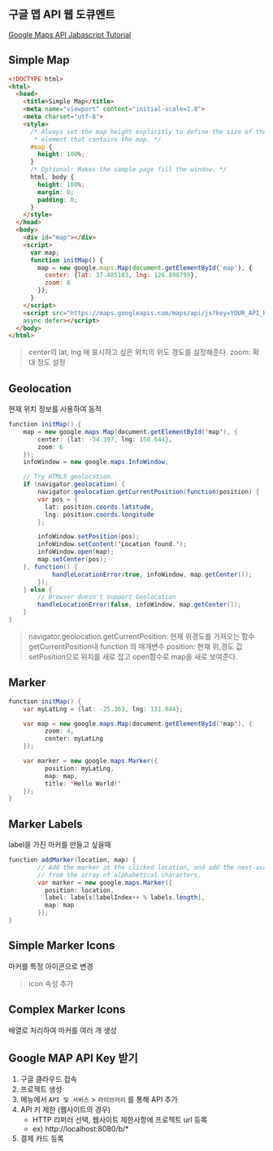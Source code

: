 ## 구글 맵 API 웹 도큐멘트

[Google Maps API Jabascript Tutorial](https://developers.google.com/maps/documentation/javascript/tutorial)


## Simple Map
```html
<!DOCTYPE html>
<html>
  <head>
    <title>Simple Map</title>
    <meta name="viewport" content="initial-scale=1.0">
    <meta charset="utf-8">
    <style>
      /* Always set the map height explicitly to define the size of the div
       * element that contains the map. */
      #map {
        height: 100%;
      }
      /* Optional: Makes the sample page fill the window. */
      html, body {
        height: 100%;
        margin: 0;
        padding: 0;
      }
    </style>
  </head>
  <body>
    <div id="map"></div>
    <script>
      var map;
      function initMap() {
        map = new google.maps.Map(document.getElementById('map'), {
          center: {lat: 37.485103, lng: 126.898799},
          zoom: 8
        });
      }
    </script>
    <script src="https://maps.googleapis.com/maps/api/js?key=YOUR_API_KEY&callback=initMap"
    async defer></script>
  </body>
</html>
```
>center의 lat, lng 에 표시하고 싶은 위치의 위도 경도를 설정해준다.
>zoom: 확대 정도 설정

## Geolocation
현재 위치 정보를 사용하여 동적

```java
function initMap() {
	map = new google.maps.Map(document.getElementById('map'), {
	    center: {lat: -34.397, lng: 150.644},
        zoom: 6
    });
    infoWindow = new google.maps.InfoWindow;

    // Try HTML5 geolocation.
    if (navigator.geolocation) {
	    navigator.geolocation.getCurrentPosition(function(position) {
        var pos = {
          lat: position.coords.latitude,
          lng: position.coords.longitude
        };

        infoWindow.setPosition(pos);
        infoWindow.setContent('Location found.');
        infoWindow.open(map);
        map.setCenter(pos);
	}, function() {
	        handleLocationError(true, infoWindow, map.getCenter());
	    });
    } else {
	    // Browser doesn't support Geolocation
        handleLocationError(false, infoWindow, map.getCenter());
    }
}
```
>navigator.geolocation.getCurrentPosition: 현재 위경도를 가져오는 함수
>getCurrentPosition내 function 의 매개변수 position: 현재 위,경도 값
>setPosition으로 위치를 새로 잡고 open함수로 map을 새로 보여준다.


## Marker

```java
function initMap() {
    var myLatLng = {lat: -25.363, lng: 131.044};

    var map = new google.maps.Map(document.getElementById('map'), {
          zoom: 4,
          center: myLatLng
    });

    var marker = new google.maps.Marker({
          position: myLatLng,
          map: map,
          title: 'Hello World!'
	});
}
 ```


## Marker Labels
label을 가진 마커를 만들고 싶을때
```java
function addMarker(location, map) {
        // Add the marker at the clicked location, and add the next-available label
        // from the array of alphabetical characters.
        var marker = new google.maps.Marker({
          position: location,
          label: labels[labelIndex++ % labels.length],
          map: map
        });
}
```
>

## Simple Marker Icons
마커를 특정 아이콘으로 변경

>icon 속성 추가

## Complex Marker Icons
배열로 처리하여 마커를 여러 개 생성



## Google MAP API Key 받기

1. 구글 클라우드 접속
2. 프로젝트 생성
3. 메뉴에서 `API 및 서비스` > `라이브러리` 를 통해 API 추가
4. API 키 제한 (웹사이트의 경우)
     - HTTP 리퍼러 선택, 웹사이트 제한사항에 프로젝트 url 등록
     - ex) http://localhost:8080/b/*
5. 결제 카드 등록
<!--stackedit_data:
eyJoaXN0b3J5IjpbMTc1NjQ4MTM5LC0xNjgwODI1MjUzLC05OD
Q2MTIwNjhdfQ==
-->